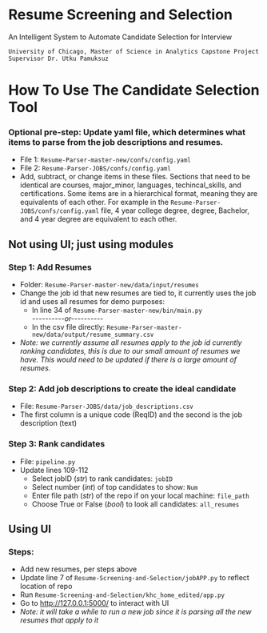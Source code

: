 # Resume Screening and Selection
An Intelligent System to Automate Candidate Selection for Interview

    University of Chicago, Master of Science in Analytics Capstone Project  
    Supervisor Dr. Utku Pamuksuz  



# How To Use The Candidate Selection Tool

### Optional pre-step: Update yaml file, which determines what items to parse from the job descriptions and resumes.
-	File 1: `Resume-Parser-master-new/confs/config.yaml`
-	File 2: `Resume-Parser-JOBS/confs/config.yaml`
-	Add, subtract, or change items in these files. Sections that need to be identical are courses, major_minor, languages, techincal_skills, and certifications. Some items are in a hierarchical format, meaning they are equivalents of each other. For example in the  `Resume-Parser-JOBS/confs/config.yaml` file, 4 year college degree, degree, Bachelor, and 4 year degree are equivalent to each other.

## Not using UI; just using modules
### Step 1: Add Resumes
-	Folder: `Resume-Parser-master-new/data/input/resumes`
-   Change the job id that new resumes are tied to, it currently uses the job id and uses all resumes for demo purposes:
    -   In line 34 of `Resume-Parser-master-new/bin/main.py `   
    *----------or----------*    
    -   In the csv file directly: `Resume-Parser-master-new/data/output/resume_summary.csv`
-   *Note: we currently assume all resumes apply to the job id currently ranking candidates, this is due to our small amount of resumes we have. This would need to be updated if there is a large amount of resumes.*
### Step 2: Add job descriptions to create the ideal candidate
-	File: `Resume-Parser-JOBS/data/job_descriptions.csv`
-	The first column is a unique code (ReqID) and the second is the job description (text)
### Step 3: Rank candidates
-	File: `pipeline.py`
-	Update lines 109-112
    -   Select jobID (*str*) to rank candidates: `jobID`   
    -   Select number (*int*) of top candidates to show: `Num`   
    -   Enter file path (*str*) of the repo if on your local machine: `file_path`
    -   Choose True or False (*bool*) to look all candidates: `all_resumes`

## Using UI
### Steps:
-   Add new resumes, per steps above
-   Update line 7 of `Resume-Screening-and-Selection/jobAPP.py` to reflect location of repo
-   Run `Resume-Screening-and-Selection/khc_home_edited/app.py`
-   Go to http://127.0.0.1:5000/ to interact with UI
-   *Note: it will take a while to run a new job since it is parsing all the new resumes that apply to it*


